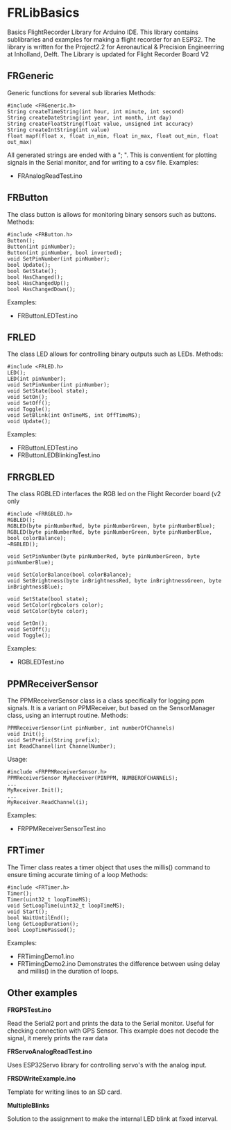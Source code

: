 # FRLibBasics
Basics FlightRecorder Library for Arduino IDE. This library contains sublibraries and examples for making a flight recorder for an ESP32.
The library is written for the Project2.2 for Aeronautical & Precision Engineerring at Inholland, Delft.
The Library is updated for Flight Recorder Board V2

## FRGeneric
Generic functions for several sub libraries
Methods:

	#include <FRGeneric.h>
	String createTimeString(int hour, int minute, int second)
	String createDateString(int year, int month, int day)
	String createFloatString(float value, unsigned int accuracy)
	String createIntString(int value)
	float mapf(float x, float in_min, float in_max, float out_min, float out_max) 

All generated strings are ended with a "; ". This is conventient for plotting signals in the Serial monitor, and for writing to a csv file.
Examples:
- FRAnalogReadTest.ino


## FRButton
The class button is allows for monitoring binary sensors such as buttons. 
Methods:

    #include <FRButton.h>
    Button();
    Button(int pinNumber);
    Button(int pinNumber, bool inverted);
    void SetPinNumber(int pinNumber);
    bool Update();
    bool GetState();
    bool HasChanged();
    bool HasChangedUp();
    bool HasChangedDown();
Examples:
- FRButtonLEDTest.ino

## FRLED
The class LED allows for controlling binary outputs such as LEDs. 
Methods:

	#include <FRLED.h>
	LED();
	LED(int pinNumber);	
	void SetPinNumber(int pinNumber);
	void SetState(bool state);
	void SetOn();
	void SetOff();
	void Toggle();
    void SetBlink(int OnTimeMS, int OffTimeMS);
    void Update();	
	
Examples:
- FRButtonLEDTest.ino
- FRButtonLEDBlinkingTest.ino

## FRRGBLED
The class RGBLED interfaces the RGB led on the Flight Recorder board (v2 only

	#include <FRRGBLED.h>
	RGBLED();
	RGBLED(byte pinNumberRed, byte pinNumberGreen, byte pinNumberBlue);
	RGBLED(byte pinNumberRed, byte pinNumberGreen, byte pinNumberBlue, bool colorBalance);
	~RGBLED();

	void SetPinNumber(byte pinNumberRed, byte pinNumberGreen, byte pinNumberBlue);
  
	void SetColorBalance(bool colorBalance);
	void SetBrightness(byte inBrightnessRed, byte inBrightnessGreen, byte inBrightnessBlue);

	void SetState(bool state);
	void SetColor(rgbcolors color);
	void SetColor(byte color);
  
	void SetOn();
	void SetOff();
	void Toggle();
	
Examples:
- RGBLEDTest.ino	
	
## PPMReceiverSensor
The PPMReceiverSensor class is a class specifically for logging ppm signals. It is a variant on PPMReceiver, but based on the SensorManager class, using an interrupt routine.
Methods:

	PPMReceiverSensor(int pinNumber, int numberOfChannels)
	void Init();
	void SetPrefix(String prefix);
    int ReadChannel(int ChannelNumber);

Usage:

	#include <FRPPMReceiverSensor.h>
	PPMReceiverSensor MyReceiver(PINPPM, NUMBEROFCHANNELS);
	...
	MyReceiver.Init();
	...
	MyReceiver.ReadChannel(i);

Examples:
- FRPPMReceiverSensorTest.ino	
	
## FRTimer
The Timer class reates a timer object that uses the millis() command to ensure timing accurate timing of a loop
Methods:
	
	#include <FRTimer.h> 
	Timer();
	Timer(uint32_t loopTimeMS);
	void SetLoopTime(uint32_t loopTimeMS);
	void Start();
	bool WaitUntilEnd();
	long GetLoopDuration();
	bool LoopTimePassed();
  
Examples:
- FRTimingDemo1.ino
- FRTimingDemo2.ino
Demonstrates the difference between using delay and millis() in the duration of loops.

## Other examples

**FRGPSTest.ino**

Read the Serial2 port and prints the data to the Serial monitor. Useful for checking connection with GPS Sensor. This example does not decode the signal, it merely prints the raw data

**FRServoAnalogReadTest.ino**

Uses ESP32Servo library for controlling servo's with the analog input.

**FRSDWriteExample.ino**

Template for writing lines to an SD card.

**MultipleBlinks**

Solution to the assignment to make the internal LED blink at fixed interval.

